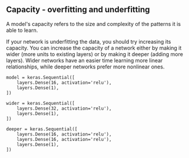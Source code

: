 ## Capacity - overfitting and underfitting

A model's capacity refers to the size and complexity of the patterns it is able to learn.

If your network is underfitting the data, you should try increasing its capacity.
You can increase the capacity of a network either by making it wider (more units to existing layers) or by making it deeper (adding more layers). 
Wider networks have an easier time learning more linear relationships, while deeper networks prefer more nonlinear ones.

```
model = keras.Sequential([
    layers.Dense(16, activation='relu'),
    layers.Dense(1),
])

wider = keras.Sequential([
    layers.Dense(32, activation='relu'),
    layers.Dense(1),
])

deeper = keras.Sequential([
    layers.Dense(16, activation='relu'),
    layers.Dense(16, activation='relu'),
    layers.Dense(1),
])
```
